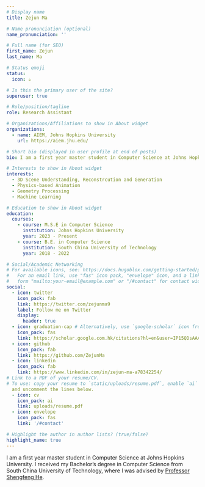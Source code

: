 ```yaml
---
# Display name
title: Zejun Ma

# Name pronunciation (optional)
name_pronunciation: ''

# Full name (for SEO)
first_name: Zejun
last_name: Ma

# Status emoji
status:
  icon: ☕️

# Is this the primary user of the site?
superuser: true

# Role/position/tagline
role: Research Assistant

# Organizations/Affiliations to show in About widget
organizations:
  - name: AIEM, Johns Hopkins University
    url: https://aiem.jhu.edu/

# Short bio (displayed in user profile at end of posts)
bio: I am a first year master student in Computer Science at Johns Hopkins University. I received my Bachelor’s degree in Computer Science from South China University of Technology, where I was advised by [Professor Shengfeng He](http://www.shengfenghe.com/). 

# Interests to show in About widget
interests:
  - 3D Scene Understanding, Reconstrcution and Generation
  - Physics-based Animation
  - Geometry Processing
  - Machine Learning

# Education to show in About widget
education:
  courses:
    - course: M.S.E in Computer Science
      institution: Johns Hopkins University
      year: 2023 - Present
    - course: B.E. in Computer Science
      institution: South China University of Technology
      year: 2018 - 2022

# Social/Academic Networking
# For available icons, see: https://docs.hugoblox.com/getting-started/page-builder/#icons
#   For an email link, use "fas" icon pack, "envelope" icon, and a link in the
#   form "mailto:your-email@example.com" or "/#contact" for contact widget.
social:
  - icon: twitter
    icon_pack: fab
    link: https://twitter.com/zejunma9
    label: Follow me on Twitter
    display:
      header: true
  - icon: graduation-cap # Alternatively, use `google-scholar` icon from `ai` icon pack
    icon_pack: fas
    link: https://scholar.google.com.hk/citations?hl=en&user=IP15QDsAAAAJ
  - icon: github
    icon_pack: fab
    link: https://github.com/ZejunMa
  - icon: linkedin
    icon_pack: fab
    link: https://www.linkedin.com/in/zejun-ma-a78342254/
# Link to a PDF of your resume/CV.
# To use: copy your resume to `static/uploads/resume.pdf`, enable `ai` icons in `params.yaml`,
  and uncomment the lines below.
  - icon: cv
    icon_pack: ai
    link: uploads/resume.pdf
  - icon: envelope
    icon_pack: fas
    link: '/#contact'

# Highlight the author in author lists? (true/false)
highlight_name: true
---
```


I am a first year master student in Computer Science at Johns Hopkins University. I received my Bachelor’s degree in Computer Science from South China University of Technology, where I was advised by [Professor Shengfeng He](http://www.shengfenghe.com/). 
